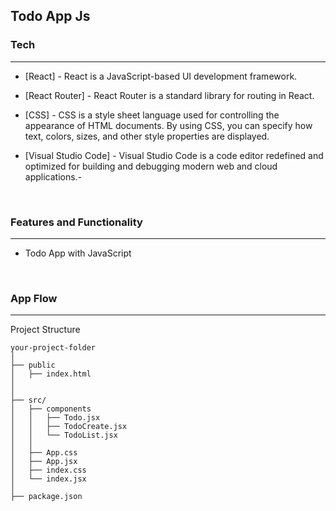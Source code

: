 ## <strong>Todo App Js</strong><br>
### Tech
<hr>

- [React] - React is a JavaScript-based UI development framework.

- [React Router] - React Router is a standard library for routing in React.

- [CSS] - CSS is a style sheet language used for controlling the appearance of HTML documents. By using CSS, you can specify how text, colors, sizes, and other style properties are displayed.

- [Visual Studio Code] - Visual Studio Code is a code editor redefined and optimized for building and debugging modern web and cloud applications.- 
<br>

###  Features and Functionality
<hr>

- Todo App with JavaScript
<br>

###  App Flow
<hr>
Project Structure

```
your-project-folder  
│  
├── public 
│   ├── index.html  
│  
│  
├── src/ 
│   ├── components  
│   │   ├── Todo.jsx  
│   │   ├── TodoCreate.jsx  
│   │   └── TodoList.jsx  
│   │  
│   ├── App.css  
│   ├── App.jsx  
│   ├── index.css  
│   └── index.jsx  
│  
├── package.json  

